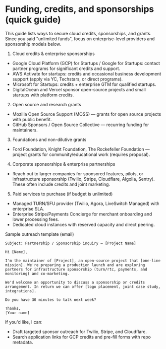 # Funding, credits, and sponsorships (quick guide)

This guide lists ways to secure cloud credits, sponsorships, and grants. Since you said "unlimited funds", focus on enterprise-level providers and sponsorship models below.

1) Cloud credits & enterprise sponsorships

- Google Cloud Platform (GCP) for Startups / Google for Startups: contact partner programs for significant credits and support.
- AWS Activate for startups: credits and occasional business development support (apply via YC, Techstars, or direct programs).
- Microsoft for Startups: credits + enterprise GTM for qualified startups.
- DigitalOcean and Vercel sponsor open-source projects and small startups with platform credits.

2) Open source and research grants

- Mozilla Open Source Support (MOSS) — grants for open source projects with public benefit.
- GitHub Sponsors / Open Source Collective — recurring funding for maintainers.

3) Foundations and non-dilutive grants

- Ford Foundation, Knight Foundation, The Rockefeller Foundation — project grants for community/educational work (requires proposal).

4) Corporate sponsorships & enterprise partnerships

- Reach out to larger companies for sponsored features, pilots, or infrastructure sponsorship (Twilio, Stripe, Cloudflare, Algolia, Sentry). These often include credits and joint marketing.

5) Paid services to purchase (if budget is unlimited)

- Managed TURN/SFU provider (Twilio, Agora, LiveSwitch Managed) with enterprise SLA.
- Enterprise Stripe/Payments Concierge for merchant onboarding and lower processing fees.
- Dedicated cloud instances with reserved capacity and direct peering.

Sample outreach template (email)

```
Subject: Partnership / Sponsorship inquiry — [Project Name]

Hi [Name],

I'm the maintainer of [Project], an open-source project that [one-line mission]. We're preparing a production launch and are exploring partners for infrastructure sponsorship (turn/rtc, payments, and monitoring) and co-marketing.

We'd welcome an opportunity to discuss a sponsorship or credits arrangement. In return we can offer [logo placement, joint case study, integrations].

Do you have 30 minutes to talk next week?

Thanks,
[Your name]
```

If you'd like, I can:
- Draft targeted sponsor outreach for Twilio, Stripe, and Cloudflare.
- Search application links for GCP credits and pre-fill forms with repo metadata.
